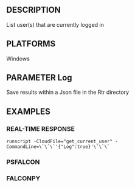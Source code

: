 ## DESCRIPTION
List user(s) that are currently logged in

## PLATFORMS
Windows

## PARAMETER Log
Save results within a Json file in the Rtr directory

## EXAMPLES

### REAL-TIME RESPONSE
```
runscript -CloudFile="get_current_user" -CommandLine=\`\`\`'{"Log":true}'\`\`\`
```
### PSFALCON

### FALCONPY
